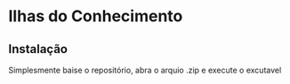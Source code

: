# Ilhas do Conhecimento

## Instalação

Simplesmente baise o repositório, abra o arquio .zip e execute o excutavel
